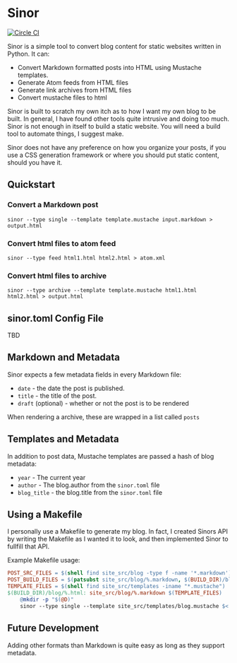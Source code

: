 # Sinor

[![Circle CI](https://circleci.com/gh/mahnve/sinor.svg?style=svg)](https://circleci.com/gh/mahnve/sinor)

Sinor is a simple tool to convert blog content for static websites
written in Python. It can:

* Convert Markdown formatted posts into HTML using Mustache templates.
* Generate Atom feeds from HTML files
* Generate link archives from HTML files
* Convert mustache files to html

Sinor is built to scratch my own itch as to how I want my own blog to
be built. In general, I have found other tools quite intrusive and
doing too much. Sinor is not enough in itself to build a static
website. You will need a build tool to automate things, I suggest
make.

Sinor does not have any preference on how you organize your
posts, if you use a CSS generation framework or where you should put
static content, should you have it.

## Quickstart

### Convert a Markdown post
```shell
sinor --type single --template template.mustache input.markdown > output.html
```

### Convert html files to atom feed
```shell
sinor --type feed html1.html html2.html > atom.xml
```

### Convert html files to archive
```
sinor --type archive --template template.mustache html1.html html2.html > output.html
```

## sinor.toml Config File

TBD

## Markdown and Metadata

Sinor expects a few metadata fields in every Markdown file:

* ```date``` - the date the post is published. 
* ```title``` - the title of the post. 
* ```draft``` (optional) - whether or not the post is to be rendered

When rendering a archive, these are wrapped in a list called ```posts```

## Templates and Metadata

In addition to post data, Mustache templates are passed a hash of blog metadata:

* ```year``` - The current year
* ```author``` - The blog.author from the ```sinor.toml``` file
* ```blog_title``` - the blog.title from the ```sinor.toml``` file


## Using a Makefile

I personally use a Makefile to generate my blog. In fact, I created
Sinors API by writing the Makefile as I wanted it to look, and then
implemented Sinor to fullfill that API.

Example Makefile usage:

```Makefile
POST_SRC_FILES = $(shell find site_src/blog -type f -name '*.markdown')
POST_BUILD_FILES = $(patsubst site_src/blog/%.markdown, $(BUILD_DIR)/blog/%.html, $(POST_SRC_FILES))
TEMPLATE_FILES = $(shell find site_src/templates -iname "*.mustache")
$(BUILD_DIR)/blog/%.html: site_src/blog/%.markdown $(TEMPLATE_FILES)
	@mkdir -p "$(@D)"
	sinor --type single --template site_src/templates/blog.mustache $< > $@
```

## Future Development

Adding other formats than Markdown is quite easy as long as they
support metadata. 
